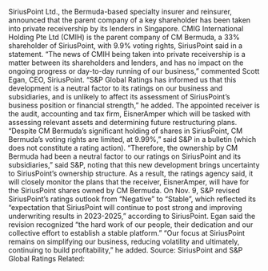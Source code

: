 SiriusPoint Ltd., the Bermuda-based specialty insurer and reinsurer, announced that the parent company of a key shareholder has been taken into private receivership by its lenders in Singapore.
CMIG International Holding Pte Ltd (CMIH) is the parent company of CM Bermuda, a 33% shareholder of SiriusPoint, with 9.9% voting rights, SiriusPoint said in a statement.
“The news of CMIH being taken into private receivership is a matter between its shareholders and lenders, and has no impact on the ongoing progress or day-to-day running of our business,” commented Scott Egan, CEO, SiriusPoint.
“S&P Global Ratings has informed us that this development is a neutral factor to its ratings on our business and subsidiaries, and is unlikely to affect its assessment of SiriusPoint’s business position or financial strength,” he added.
The appointed receiver is the audit, accounting and tax firm, EisnerAmper which will be tasked with assessing relevant assets and determining future restructuring plans.
“Despite CM Bermuda’s significant holding of shares in SiriusPoint, CM Bermuda’s voting rights are limited, at 9.99%,” said S&P in a bulletin (which does not constitute a rating action).
“Therefore, the ownership by CM Bermuda had been a neutral factor to our ratings on SiriusPoint and its subsidiaries,” said S&P, noting that this new development brings uncertainty to SiriusPoint’s ownership structure.
As a result, the ratings agency said, it will closely monitor the plans that the receiver, EisnerAmper, will have for the SiriusPoint shares owned by CM Bermuda.
On Nov. 9, S&P revised SiriusPoint’s ratings outlook from “Negative” to “Stable”, which reflected its “expectation that SiriusPoint will continue to post strong and improving underwriting results in 2023-2025,” according to SiriusPoint.
Egan said the revision recognized “the hard work of our people, their dedication and our collective effort to establish a stable platform.”
“Our focus at SiriusPoint remains on simplifying our business, reducing volatility and ultimately, continuing to build profitability,” he added.
Source: SiriusPoint and S&P Global Ratings
Related: